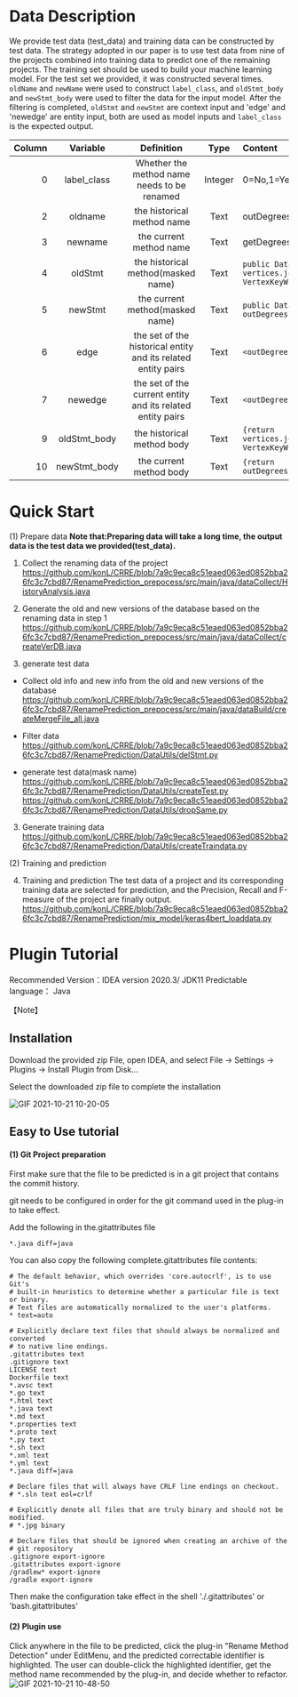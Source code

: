 # Data Description
We provide test data (test_data) and training data can be constructed by test data. The strategy adopted in our paper is to use test data from nine of the projects combined into training data to predict one of the remaining projects.
The training set should be used to build your machine learning model. For the test set we provided, it was constructed several times. `oldName` and `newName` were used to construct `label_class`, and `oldStmt_body` and `newStmt_body` were used to filter the data for the input model.
After the filtering is completed, `oldStmt` and `newStmt` are context input and 'edge' and 'newedge' are entity input, both are used as model inputs and `label_class` is the expected output.


|Column|Variable|Definition|Type|Content|
 -:|:-:|:-: |:-:| :-
 |0|label_class|Whether the method name needs to be renamed|Integer|0=No,1=Yes|
 |2|oldname|the historical method name|Text|outDegrees|
 |3|newname|the current method name|Text|getDegrees|
 |4|oldStmt|the historical method(masked name)|Text|`public DataSet<Tuple2<K, Long>> _(){return vertices.join(edges).where(0).equalTo(0).map(new VertexKeyWithOne<K, EV, VV>()).groupBy(0).sum(1);}`|
 |5|newStmt|the current method(masked name)|Text|`public DataSet<Tuple2<K, Long>> _(){return outDegrees().union(inDegrees()).groupBy(0).sum(1);}` |
 |6|edge|the set of the historical entity and its related entity pairs|Text|`<outDegrees,Graph>,<outDegrees,flink.graphs>`|
 |7|newedge|the set of the current entity and its related entity pairs|Text|`<outDegrees,Graph>,<outDegrees,flink.graphs>`|
 |9|oldStmt_body|the historical method body|Text|`{return vertices.join(edges).where(0).equalTo(0).map(new VertexKeyWithOne<K, EV, VV>()).groupBy(0).sum(1);}`|
 |10|newStmt_body|the current method body|Text|`{return outDegrees().union(inDegrees()).groupBy(0).sum(1);}`|
 
 


# Quick Start
(1) Prepare data
**Note that:Preparing data will take a long time, the output data is the test data we provided(test_data).**
1. Collect the renaming data of the project
https://github.com/konL/CRRE/blob/7a9c9eca8c51eaed063ed0852bba26fc3c7cbd87/RenamePrediction_prepocess/src/main/java/dataCollect/HistoryAnalysis.java

2. Generate the old and new versions of the database based on the renaming data in step 1
https://github.com/konL/CRRE/blob/7a9c9eca8c51eaed063ed0852bba26fc3c7cbd87/RenamePrediction_prepocess/src/main/java/dataCollect/createVerDB.java
3. generate test data
- Collect old info and new info from the old and new versions of the database
https://github.com/konL/CRRE/blob/7a9c9eca8c51eaed063ed0852bba26fc3c7cbd87/RenamePrediction_prepocess/src/main/java/dataBuild/createMergeFile_all.java

- Filter data
https://github.com/konL/CRRE/blob/7a9c9eca8c51eaed063ed0852bba26fc3c7cbd87/RenamePrediction/DataUtils/delStmt.py
- generate test data(mask name)
https://github.com/konL/CRRE/blob/7a9c9eca8c51eaed063ed0852bba26fc3c7cbd87/RenamePrediction/DataUtils/createTest.py
https://github.com/konL/CRRE/blob/7a9c9eca8c51eaed063ed0852bba26fc3c7cbd87/RenamePrediction/DataUtils/dropSame.py

3. Generate training data
https://github.com/konL/CRRE/blob/7a9c9eca8c51eaed063ed0852bba26fc3c7cbd87/RenamePrediction/DataUtils/createTraindata.py

(2) Training and prediction

4. Training and prediction
The test data of a project and its corresponding training data are selected for prediction, and the Precision, Recall and F-measure of the project are finally output.
https://github.com/konL/CRRE/blob/7a9c9eca8c51eaed063ed0852bba26fc3c7cbd87/RenamePrediction/mix_model/keras4bert_loaddata.py


# Plugin Tutorial

Recommended Version：IDEA version 2020.3/ JDK11
 Predictable language： Java
 
【Note】
 
## Installation

Download the provided zip File, open IDEA, and select File -> Settings -> Plugins -> Install Plugin from Disk...

Select the downloaded zip file to complete the installation

![GIF 2021-10-21 10-20-05](https://user-images.githubusercontent.com/24618393/138200640-bba6f9a0-21a3-4d41-8b17-0676d2e2115b.gif)

## Easy to Use tutorial

#### (1) Git Project preparation

First make sure that the file to be predicted is in a git project that contains the commit history.

git needs to be configured in order for the git command used in the plug-in to take effect.

Add the following in the.gitattributes file

`*.java diff=java`

You can also copy the following complete.gitattributes file contents:

```
# The default behavior, which overrides 'core.autocrlf', is to use Git's
# built-in heuristics to determine whether a particular file is text or binary.
# Text files are automatically normalized to the user's platforms.
* text=auto

# Explicitly declare text files that should always be normalized and converted
# to native line endings.
.gitattributes text
.gitignore text
LICENSE text
Dockerfile text
*.avsc text
*.go text
*.html text
*.java text
*.md text
*.properties text
*.proto text
*.py text
*.sh text
*.xml text
*.yml text
*.java diff=java

# Declare files that will always have CRLF line endings on checkout.
# *.sln text eol=crlf

# Explicitly denote all files that are truly binary and should not be modified.
# *.jpg binary

# Declare files that should be ignored when creating an archive of the
# git repository
.gitignore export-ignore
.gitattributes export-ignore
/gradlew* export-ignore
/gradle export-ignore

```

Then make the configuration take effect in the shell './.gitattributes' or 'bash.gitattributes'

#### (2) Plugin use

Click anywhere in the file to be predicted, click the plug-in "Rename Method Detection" under EditMenu, 
and the predicted correctable identifier is highlighted. The user can double-click the highlighted identifier, get the method name 
recommended by the plug-in, and decide whether to refactor.
![GIF 2021-10-21 10-48-50](https://user-images.githubusercontent.com/24618393/138202862-05a15c9e-5da1-4208-a6ff-10416a9a7123.gif)

